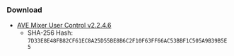 ### Download

- [AVE Mixer User Control v2.2.4.6](https://github.com/ave-audio/ave-mixer-user-control/raw/main/releases/installer/v2.2.4.6/AVE%20Mixer%20User%20Control%20-%20V2.2.4.6.zip)
  - SHA-256 Hash: `7D33E8E48FB82CF61EC8A25D55BE8B6C2F10F63FF66AC53BBF1C505A9B39B5E5`
